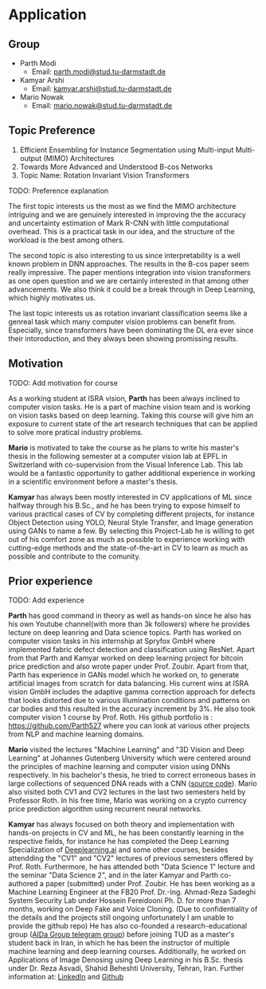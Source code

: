 # Application

## Group

- Parth Modi
  - Email: [parth.modi@stud.tu-darmstadt.de](mailto:parth.modi@stud.tu-darmstadt.de) 
- Kamyar Arshi
  - Email: [kamyar.arshi@stud.tu-darmstadt.de](mailto:kamyar.arshi@stud.tu-darmstadt.de)
- Mario Nowak
  - Email: [mario.nowak@stud.tu-darmstadt.de](mailto:mario.nowak@stud.tu-darmstadt.de)

## Topic Preference

1. Efficient Ensembling for Instance Segmentation using Multi-input Multi-output (MIMO) Architectures
2. Towards More Advanced and Understood B-cos Networks
3. Topic Name: Rotation Invariant Vision Transformers

TODO: Preference explanation

The first topic interests us the most as we find the MIMO architecture intriguing and we are genuinely interested in improving the the accuracy and uncertainty estimation of Mark R-CNN with little computational overhead. This is a practical task in our idea, and the structure of the workload is the best among others.

The second topic is also interesting to us since interpretability is a well known problem in DNN approaches. The results in the B-cos paper seem really impressive. The paper mentions integration into vision transformers as one open question and we are certainly interested in that among other advancements. We also think it could be a break through in Deep Learning, which highly motivates us.

The last topic interests us as rotation invariant classification seems like a genreal task which many computer vision problems can benefit from. Especially, since transformers have been dominating the DL era ever since their intoroduction, and they always been showing promissing results.

## Motivation

TODO: Add motivation for course

As a working student at ISRA vision, **Parth** has been always inclined to computer vision tasks. He is a part of machine vision team and is working on vision tasks based on deep learning. Taking this course will give him an exposure to current state of the art research techniques that can be applied to solve more pratical industry problems.

**Mario** is motivated to take the course as he plans to write his master's thesis in the following semester at a computer vision lab at EPFL in Switzerland with co-supervision from the Visual Inference Lab. This lab would be a fantastic opportunity to gather additional experience in working in a scientific environment before a master's thesis.

**Kamyar** has always been mostly interested in CV applications of ML since halfway through his B.Sc., and he has been trying to expose himself to various practical cases of CV by completing different projects, for instance Object Detection using YOLO, Neural Style Transfer, and Image generation using GANs to name a few. By selecting this Project-Lab he is willing to get out of his comfort zone as much as possible to experience working with cutting-edge methods and the state-of-the-art in CV to learn as much as possible and contribute to the comunity.


## Prior experience

TODO: Add experience

**Parth** has good command in theory as well as hands-on since he also has his own Youtube channel(with more than 3k followers) where he provides lecture on deep leanring and Data science topics. Parth has worked on computer vision tasks in his internship at Spryfox GmbH where implemented fabric defect detection and classification using ResNet. Apart from that Parth and Kamyar worked on deep learning project for bitcoin price prediction and also wrote paper under Prof. Zoubir. Apart from that, Parth has experience in GANs model which he worked on, to generate artificial images from scratch for data balancing. His current wins at ISRA vision GmbH includes the adaptive gamma correction approach for defects that looks distorted due to various illumination conditions and patterns on car bodies and this resulted in the accuracy increment by 3%. He also took computer vision 1 course by Prof. Roth. His github portfolio is : https://github.com/Parth527 where you can look at various other projects from NLP and machine learning domains.  

**Mario** visited the lectures "Machine Learning" and "3D Vision and Deep Learning" at Johannes Gutenberg University which were centered around the principles of machine learning and computer vision using DNNs respectively. 
In his bachelor's thesis, he tried to correct erroneous bases in large collections of sequenced DNA reads with a CNN ([source code](https://github.com/MaHeNow/Deep-Care)).
Mario also visited both CV1 and CV2 lectures in the last two semesters held by Professor Roth.
In his free time, Mario was working on a crypto currency price prediction algorithm using recurrent neural networks.


**Kamyar** has always focused on both theory and implementation with hands-on projects in CV and ML, he has been constantly learning in the respective fields, for instance he has completed the Deep Learning Specialization of [Deeplearning.ai](https://www.deeplearning.ai/) and some other courses, besides attendding the "CV1" and "CV2" lectures of previous semesters offered by Prof. Roth. Furthermore, he has attended both "Data Science 1" lecture and the seminar "Data Science 2", and in the later Kamyar and Parth co-authored a paper (submitted) under Prof. Zoubir. 
He has been working as a Machine Learning Engineer at the FB20 Prof. Dr.-Ing. Ahmad-Reza Sadeghi System Security Lab under Hossein Fereidooni Ph. D. for more than 7 months, working on Deep Fake and Voice Cloning. (Due to confidentiality of the details and the projects still ongoing unfortunately I am unable to provide the github repo)
He has also co-founded a research-educational group ([AIDa Group telegram group](https://t.me/aidateam)) before joining TUD as a master's student back in Iran, in which he has been the instructor of multiple machine learning and deep learning courses. Additionally, he worked on Applications of Image Denosing using Deep Learning in his B.Sc. thesis under Dr. Reza Asvadi, Shahid Beheshti University, Tehran, Iran.
Further information at: [LinkedIn](https://www.linkedin.com/in/kamyar-arshi-2a69b0168/) and [Github](https://github.com/kamyararshi?tab=repositories)
